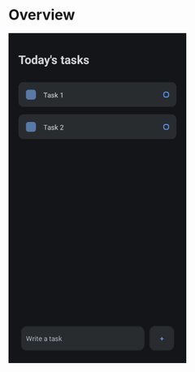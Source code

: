 # Overview

<a target="_blank"><img src="https://github.com/MassiiNechiche/todo_react_native/blob/main/screen/screenshot.png?raw=true"  width="350"/></a>

